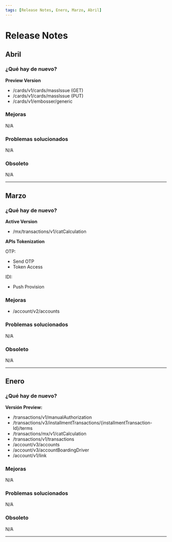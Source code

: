 ```yaml
---
tags: [Release Notes, Enero, Marzo, Abril]
---
```


# Release Notes

## Abril

### ¿Qué hay de nuevo?
**Preview Version**
- /cards/v1/cards/massIssue (GET)
- /cards/v1/cards/massIssue (PUT)
- /cards/v1/embosser/generic

### Mejoras

N/A

### Problemas solucionados

N/A

### Obsoleto

N/A

---

## Marzo

### ¿Qué hay de nuevo?
**Active Version**
- /mx/transactions/v1/catCalculation

**APIs Tokenization**


OTP:
- Send OTP
- Token Access

IDI:
- Push Provision

### Mejoras
- /account/v2/accounts

### Problemas solucionados

N/A

### Obsoleto

N/A

---

## Enero

### ¿Qué hay de nuevo?

**Versión Preview:**
- /transactions/v1/manualAuthorization
- /transactions/v3/installmentTransactions/{installmentTransaction-Id}/terms
- /transactions/mx/v1/catCalculation
- /transactions/v1/transactions
- /account/v3/accounts
- /account/v3/accountBoardingDriver
- /account/v1/link

### Mejoras

N/A

### Problemas solucionados

N/A

### Obsoleto

N/A

---
